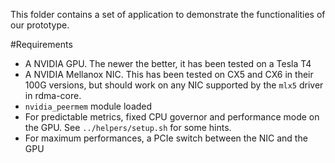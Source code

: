 This folder contains a set of application to demonstrate the functionalities of our prototype.

#Requirements

- A NVIDIA GPU. The newer the better, it has been tested on a Tesla T4
- A NVIDIA Mellanox NIC. This has been tested on CX5 and CX6 in their 100G versions, but should work on any NIC supported by the `mlx5` driver in rdma-core.
- `nvidia_peermem` module loaded
- For predictable metrics, fixed CPU governor and performance mode on the GPU. See `../helpers/setup.sh` for some hints.
- For maximum performances, a PCIe switch between the NIC and the GPU

